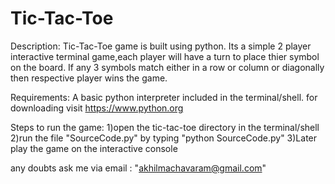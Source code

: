 # Tic-Tac-Toe

Description:
Tic-Tac-Toe game is built using python.
Its a simple 2 player interactive terminal game,each player will have a turn to place thier symbol on the board.
If any 3 symbols match either in a row or column or diagonally then respective player wins the game.

Requirements:
A basic python interpreter included in the terminal/shell.
for downloading  visit https://www.python.org

Steps to run the game:
1)open the tic-tac-toe directory in the terminal/shell
2)run the file "SourceCode.py" by typing "python SourceCode.py"
3)Later play the game on the interactive console

any doubts ask me via email : "akhilmachavaram@gmail.com"

